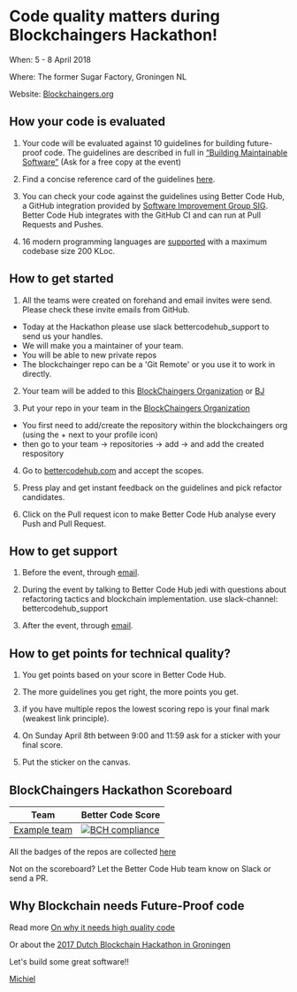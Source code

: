 # Code quality matters during Blockchaingers Hackathon!

When: 5 - 8 April 2018

Where:  The former Sugar Factory, Groningen NL

Website: [Blockchaingers.org](https://blockchaingers.org)



## How your code is evaluated

1. Your code will be evaluated against 10 guidelines for building future-proof code. The guidelines are described in full in [“Building Maintainable Software”](http://shop.oreilly.com/product/0636920049159.do) (Ask for a free copy at the event)

2. Find a concise reference card of the guidelines [here](https://cdn-images-1.medium.com/max/1200/1*TS-ZTeI7sQS7dy_AlMqSXQ.png).

3. You can check your code against the guidelines using Better Code Hub, a GitHub integration provided by [Software Improvement Group SIG](https://www.sig.eu). Better Code Hub integrates with the GitHub CI and can run at Pull Requests and Pushes.

4. 16 modern programming languages are [supported](https://bettercodehub.com/docs/configuration-manual) with a maximum codebase size 200 KLoc.


## How to get started

1. All the teams were created on forehand and email invites were send. Please check these invite emails from GitHub.
- Today at the Hackathon please use slack bettercodehub_support to send us your handles. 
- We will make you a maintainer of your team. 
- You will be able to new private repos
- The blockchainger repo can be a 'Git Remote' or you use it to work in directly.

2. Your team will be added to this [BlockChaingers Organization](https://github.com/blockchaingers) or [BJ](https://github.com/jelmervdwijk)

3. Put your repo in your team in the [BlockChaingers Organization](https://github.com/blockchaingers)

- You first need to add/create the repository within the blockchaingers org (using the + next to your profile icon) 
- then go to your team -> repositories -> add -> and add the created respository

4. Go to [bettercodehub.com](https://bettercodehub.com) and accept the scopes. 

5. Press play and get instant feedback on the guidelines and pick refactor candidates.

6. Click on the Pull request icon to make Better Code Hub analyse every Push and Pull Request.


## How to get support

1. Before the event, through [email](mailto:bettercodehub@sig.eu).

2. During the event by talking to Better Code Hub jedi with questions about refactoring tactics and blockchain implementation. use slack-channel: bettercodehub_support

3. After the event, through [email](mailto:bettercodehub@sig.eu).


## How to get points for technical quality?

1. You get points based on your score in Better Code Hub.

2. The more guidelines you get right, the more points you get.

3. if you have multiple repos the lowest scoring repo is your final mark (weakest link principle).

4. On Sunday April 8th between 9:00 and 11:59 ask for a sticker with your final score.

5. Put the sticker on the canvas.


## BlockChaingers Hackathon Scoreboard

Team | Better Code Score
--- | ---
[Example team ](https://github.com/dbh17-abraxas/ShareEverythingWeb) | [![BCH compliance](https://bettercodehub.com/edge/badge/dbh17-abraxas/ShareEverythingWeb)](https://bettercodehub.com)

All the badges of the repos are collected [here](https://blockchaingers.github.io/BCH_ScoreBoard)

Not on the scoreboard? Let the Better Code Hub team know on Slack or send a PR.


## Why Blockchain needs Future-Proof code

Read more [On why it needs high quality code ](https://medium.com/@jstvssr/why-blockchain-needs-future-proof-code-cb09b39175e1#.bqfmcig55)

Or about the [2017 Dutch Blockchain Hackathon in Groningen](https://dev.to/jstvssr/how-a-hackathon-appreciates-quality-code)


Let's build some great software!!

[Michiel](https://github.com/michielcuijpers)

